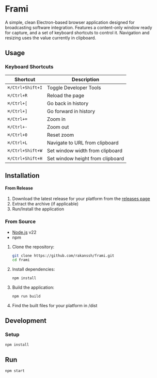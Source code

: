 # Frami

A simple, clean Electron-based browser application designed for broadcasting software integration.
Features a content-only window ready for capture, and a set of keyboard shortcuts to control it.
Navigation and resizing uses the value currently in clipboard.

## Usage

### Keyboard Shortcuts

| Shortcut         | Description                      |
| ---------------- | -------------------------------- |
| `⌘/Ctrl+Shift+I` | Toggle Developer Tools           |
| `⌘/Ctrl+R`       | Reload the page                  |
| `⌘/Ctrl+[`       | Go back in history               |
| `⌘/Ctrl+]`       | Go forward in history            |
| `⌘/Ctrl+=`       | Zoom in                          |
| `⌘/Ctrl+-`       | Zoom out                         |
| `⌘/Ctrl+0`       | Reset zoom                       |
| `⌘/Ctrl+L`       | Navigate to URL from clipboard   |
| `⌘/Ctrl+Shift+W` | Set window width from clipboard  |
| `⌘/Ctrl+Shift+H` | Set window height from clipboard |

## Installation

#### From Release

1. Download the latest release for your platform from the [releases page](https://github.com/rakanssh/frami/releases)
2. Extract the archive (if applicable)
3. Run/Install the application

### From Source

- [Node.js](https://nodejs.org/) v22
- npm

1. Clone the repository:

   ```bash
   git clone https://github.com/rakanssh/frami.git
   cd frami
   ```

2. Install dependencies:

   ```bash
   npm install
   ```

3. Build the application:

   ```bash
   npm run build
   ```

4. Find the built files for your platform in /dist

## Development

### Setup

```bash
npm install
```

## Run

```bash
npm start
```
